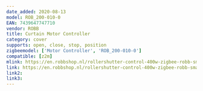 ```yaml
---
date_added: 2020-08-13
model: ROB_200-010-0
EAN: 7439647747710
vendor: ROBB
title: Curtain Motor Controller
category: cover
supports: open, close, stop, position
zigbeemodel: ['Motor Controller', 'ROB_200-010-0']
compatible: [z2m]
mlink: https://en.robbshop.nl/rollershutter-control-400w-zigbee-robb-smart#
link: https://en.robbshop.nl/rollershutter-control-400w-zigbee-robb-smart#
link2: 
link3: 
---
```

